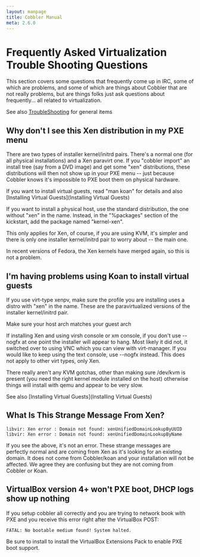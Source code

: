 ```yaml
---
layout: manpage
title: Cobbler Manual
meta: 2.6.0
---
```

# Frequently Asked Virtualization Trouble Shooting Questions

This section covers some questions that frequently come up in IRC,
some of which are problems, and some of which are things about
Cobbler that are not really problems, but are things folks just ask
questions about frequently... all related to virtualization.

See also [TroubleShooting](TroubleShooting) for
general items

## Why don't I see this Xen distribution in my PXE menu

There are two types of installer kernel/initrd pairs. There's a
normal one (for all physical installations) and a Xen paravirt one.
If you "cobbler import" an install tree (say from a DVD image) and
get some "xen" distributions, these distributions will then not
show up in your PXE menu -- just because Cobbler knows it's
impossible to PXE boot them on physical hardware.

If you want to install virtual guests, read "man koan" for details
and also
[Installing Virtual Guests](Installing Virtual Guests)

If you want to install a physical host, use the standard
distribution, the one without "xen" in the name. Instead, in the
"%packages" section of the kickstart, add the package named
"kernel-xen".

This only applies for Xen, of course, if you are using KVM, it's
simpler and there is only one installer kernel/initrd pair to worry
about -- the main one.

In recent versions of Fedora, the Xen kernels have merged again, so
this is not a problem.

## I'm having problems using Koan to install virtual guests

If you use virt-type xenpv, make sure the profile you are
installing uses a distro with "xen" in the name. These are the
paravirtualized versions of the installer kernel/initrd pair.

Make sure your host arch matches your guest arch

If installing Xen and using virsh console or xm console, if you
don't use --nogfx at one point the installer will appear to hang.
Most likely it did not, it switched over to using VNC which you can
view with virt-manager. If you would like to keep using the text
console, use --nogfx instead. This does not apply to other virt
types, only Xen.

There really aren't any KVM gotchas, other than making sure
/dev/kvm is present (you need the right kernel module installed on
the host) otherwise things will install with qemu and appear to be
very slow.

See also
[Installing Virtual Guests](Installing Virtual Guests)

## What Is This Strange Message From Xen?

    libvir: Xen error : Domain not found: xenUnifiedDomainLookupByUUID
    libvir: Xen error : Domain not found: xenUnifiedDomainLookupByName

If you see the above, it's not an error. These strange messages are
perfectly normal and are coming from Xen as it's looking for an
existing domain. It does not come from Cobbler/koan and your
installation will not be affected. We agree they are confusing but
they are not coming from Cobbler or Koan.

## VirtualBox version 4+ won't PXE boot, DHCP logs show up nothing

If you setup cobbler all correctly and you are trying to network book with PXE and you receive this error right after the VirtualBox POST:

    FATAL: No bootable medium found! System halted. 

Be sure to install to install the VirtualBox Extensions Pack to enable PXE boot support.
